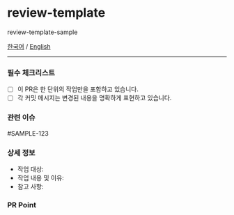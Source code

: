 # review-template
review-template-sample

[한국어](README.md) / [English](README_EN.md)

------------------------------

### 필수 체크리스트
<!-- 여러 단위의 작업이 포함되어 있다면 PR을 나눠주세요. -->
- [ ] 이 PR은 한 단위의 작업만을 포함하고 있습니다.
- [ ] 각 커밋 메시지는 변경된 내용을 명확하게 표현하고 있습니다.
 
### 관련 이슈
<!-- 관련있는 Ticket 이슈 번호를 적어주세요. -->
#SAMPLE-123

### 상세 정보
<!-- 작업에 대한 내용을 리뷰어 분들이 이해하기 쉽게 적어주세요. -->
- 작업 대상:
- 작업 내용 및 이유:
- 참고 사항:
  
### PR Point
<!-- 리뷰어 분들이 집중적으로 보셨으면 하는 내용을 적어주세요. -->
